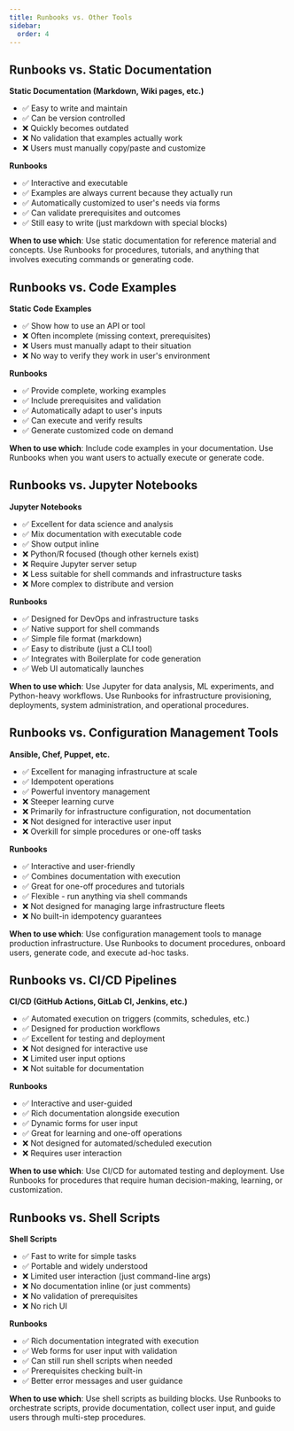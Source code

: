 ```yaml
---
title: Runbooks vs. Other Tools
sidebar:
  order: 4
---
```


## Runbooks vs. Static Documentation

**Static Documentation (Markdown, Wiki pages, etc.)**

- ✅ Easy to write and maintain
- ✅ Can be version controlled
- ❌ Quickly becomes outdated
- ❌ No validation that examples actually work
- ❌ Users must manually copy/paste and customize

**Runbooks**

- ✅ Interactive and executable
- ✅ Examples are always current because they actually run
- ✅ Automatically customized to user's needs via forms
- ✅ Can validate prerequisites and outcomes
- ✅ Still easy to write (just markdown with special blocks)

**When to use which**: Use static documentation for reference material and concepts. Use Runbooks for procedures, tutorials, and anything that involves executing commands or generating code.

## Runbooks vs. Code Examples

**Static Code Examples**

- ✅ Show how to use an API or tool
- ❌ Often incomplete (missing context, prerequisites)
- ❌ Users must manually adapt to their situation
- ❌ No way to verify they work in user's environment

**Runbooks**

- ✅ Provide complete, working examples
- ✅ Include prerequisites and validation
- ✅ Automatically adapt to user's inputs
- ✅ Can execute and verify results
- ✅ Generate customized code on demand

**When to use which**: Include code examples in your documentation. Use Runbooks when you want users to actually execute or generate code.

## Runbooks vs. Jupyter Notebooks

**Jupyter Notebooks**

- ✅ Excellent for data science and analysis
- ✅ Mix documentation with executable code
- ✅ Show output inline
- ❌ Python/R focused (though other kernels exist)
- ❌ Require Jupyter server setup
- ❌ Less suitable for shell commands and infrastructure tasks
- ❌ More complex to distribute and version

**Runbooks**

- ✅ Designed for DevOps and infrastructure tasks
- ✅ Native support for shell commands
- ✅ Simple file format (markdown)
- ✅ Easy to distribute (just a CLI tool)
- ✅ Integrates with Boilerplate for code generation
- ✅ Web UI automatically launches

**When to use which**: Use Jupyter for data analysis, ML experiments, and Python-heavy workflows. Use Runbooks for infrastructure provisioning, deployments, system administration, and operational procedures.

## Runbooks vs. Configuration Management Tools

**Ansible, Chef, Puppet, etc.**

- ✅ Excellent for managing infrastructure at scale
- ✅ Idempotent operations
- ✅ Powerful inventory management
- ❌ Steeper learning curve
- ❌ Primarily for infrastructure configuration, not documentation
- ❌ Not designed for interactive user input
- ❌ Overkill for simple procedures or one-off tasks

**Runbooks**

- ✅ Interactive and user-friendly
- ✅ Combines documentation with execution
- ✅ Great for one-off procedures and tutorials
- ✅ Flexible - run anything via shell commands
- ❌ Not designed for managing large infrastructure fleets
- ❌ No built-in idempotency guarantees

**When to use which**: Use configuration management tools to manage production infrastructure. Use Runbooks to document procedures, onboard users, generate code, and execute ad-hoc tasks.

## Runbooks vs. CI/CD Pipelines

**CI/CD (GitHub Actions, GitLab CI, Jenkins, etc.)**

- ✅ Automated execution on triggers (commits, schedules, etc.)
- ✅ Designed for production workflows
- ✅ Excellent for testing and deployment
- ❌ Not designed for interactive use
- ❌ Limited user input options
- ❌ Not suitable for documentation

**Runbooks**

- ✅ Interactive and user-guided
- ✅ Rich documentation alongside execution
- ✅ Dynamic forms for user input
- ✅ Great for learning and one-off operations
- ❌ Not designed for automated/scheduled execution
- ❌ Requires user interaction

**When to use which**: Use CI/CD for automated testing and deployment. Use Runbooks for procedures that require human decision-making, learning, or customization.

## Runbooks vs. Shell Scripts

**Shell Scripts**

- ✅ Fast to write for simple tasks
- ✅ Portable and widely understood
- ❌ Limited user interaction (just command-line args)
- ❌ No documentation inline (or just comments)
- ❌ No validation of prerequisites
- ❌ No rich UI

**Runbooks**

- ✅ Rich documentation integrated with execution
- ✅ Web forms for user input with validation
- ✅ Can still run shell scripts when needed
- ✅ Prerequisites checking built-in
- ✅ Better error messages and user guidance

**When to use which**: Use shell scripts as building blocks. Use Runbooks to orchestrate scripts, provide documentation, collect user input, and guide users through multi-step procedures.

